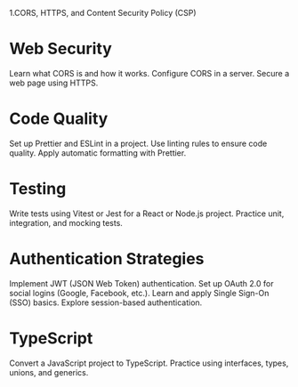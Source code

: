 1.CORS, HTTPS, and Content Security Policy (CSP)

# Web Security

Learn what CORS is and how it works.
Configure CORS in a server.
Secure a web page using HTTPS.

# Code Quality

Set up Prettier and ESLint in a project.
Use linting rules to ensure code quality.
Apply automatic formatting with Prettier.

# Testing

Write tests using Vitest or Jest for a React or Node.js project.
Practice unit, integration, and mocking tests.

# Authentication Strategies

Implement JWT (JSON Web Token) authentication.
Set up OAuth 2.0 for social logins (Google, Facebook, etc.).
Learn and apply Single Sign-On (SSO) basics.
Explore session-based authentication.

# TypeScript

Convert a JavaScript project to TypeScript.
Practice using interfaces, types, unions, and generics.
